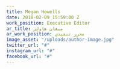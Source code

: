 ```yaml
---
title: Megan Howells
date: 2018-02-09 15:59:00 Z
work_position: Executive Editor
ar_title: ميغان هاولز
ar_work_position: محرر تنفيذي
image_asset: "/uploads/author-image.jpg"
twitter_url: "#"
instagram_url: "#"
facebook_url: "#"
---
```


